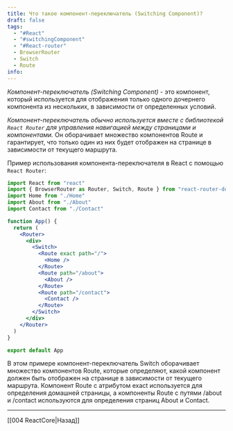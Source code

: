 ```yaml
---
title: Что такое компонент-переключатель (Switching Component)?
draft: false
tags:
  - "#React"
  - "#switchingComponent"
  - "#React-router"
  - BrowserRouter
  - Switch
  - Route
info:
---
```

_Компонент-переключатель (Switching Component)_ - это компонент, который используется для отображения только одного дочернего компонента из нескольких, в зависимости от определенных условий.

_Компонент-переключатель обычно используется вместе с библиотекой `React Router` для управления навигацией между страницами и компонентами._ Он оборачивает множество компонентов Route и гарантирует, что только один из них будет отображен на странице в зависимости от текущего маршрута.

Пример использования компонента-переключателя в React с помощью `React Router`:

```jsx
import React from "react"
import { BrowserRouter as Router, Switch, Route } from "react-router-dom"
import Home from "./Home"
import About from "./About"
import Contact from "./Contact"

function App() {
  return (
    <Router>
      <div>
        <Switch>
          <Route exact path="/">
            <Home />
          </Route>
          <Route path="/about">
            <About />
          </Route>
          <Route path="/contact">
            <Contact />
          </Route>
        </Switch>
      </div>
    </Router>
  )
}

export default App
```

В этом примере компонент-переключатель Switch оборачивает множество компонентов Route, которые определяют, какой компонент должен быть отображен на странице в зависимости от текущего маршрута. Компонент Route с атрибутом exact используется для определения домашней страницы, а компоненты Route с путями /about и /contact используются для определения страниц About и Contact.

---

[[004 ReactCore|Назад]]
